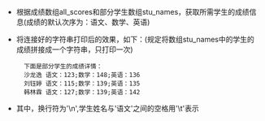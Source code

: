 - 根据成绩数组all\_scores和部分学生数组stu\_names，获取所需学生的成绩信息(成绩的默认次序为：语文、数学、英语)
- 将连接好的字符串打印后的效果，如下：(规定将数组stu\_names中的学生的成绩拼接成一个字符串，只打印一次)

        下面是部分学生的成绩详情：
        沙龙逸	语文：123;数学：148;英语：136
        刘钰婷	语文：115;数学：139;英语：135
        韩林霖	语文：127;数学：139;英语：142

- 其中，换行符为'\n',学生姓名与'语文'之间的空格用'\t'表示
